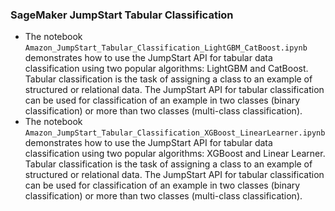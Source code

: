 ### SageMaker JumpStart Tabular Classification
- The notebook `Amazon_JumpStart_Tabular_Classification_LightGBM_CatBoost.ipynb` demonstrates how to use the JumpStart API for tabular data classification using two popular algorithms: LightGBM and CatBoost. Tabular classification is the task of assigning a class to an example of structured or relational data. The JumpStart API for tabular classification can be used for classification of an example in two classes (binary classification) or more than two classes (multi-class classification).
- The notebook `Amazon_JumpStart_Tabular_Classification_XGBoost_LinearLearner.ipynb` demonstrates how to use the JumpStart API for tabular data classification using two popular algorithms: XGBoost and Linear Learner. Tabular classification is the task of assigning a class to an example of structured or relational data. The JumpStart API for tabular classification can be used for classification of an example in two classes (binary classification) or more than two classes (multi-class classification).